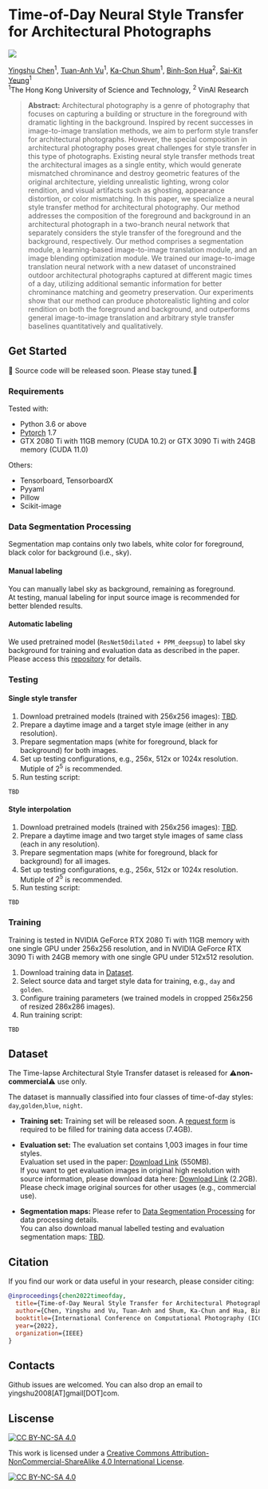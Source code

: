 # Time-of-Day Neural Style Transfer for Architectural Photographs


<a href="https://chenyingshu.github.io/time_of_day/"><img src="https://img.shields.io/badge/WEBSITE-Visit%20project%20page-blue?style=for-the-badge"></a>
<!-- <a href="https://github.com/hkust-vgd/architectural_style_transfer"><img src="https://img.shields.io/badge/CODE-Access%20Github-red?style=for-the-badge"></a> -->

[Yingshu Chen]()<sup>1</sup>,
[Tuan-Anh Vu]()<sup>1</sup>,
[Ka-Chun Shum]()<sup>1</sup>,
[Binh-Son Hua](https://sonhua.github.io/)<sup>2</sup>,
[Sai-Kit Yeung](https://www.saikit.org/)<sup>1</sup> <br>
<sup>1</sup>The Hong Kong University of Science and Technology, <sup>2</sup> VinAI Research

> **Abstract:** 
Architectural photography is a genre of photography that focuses on capturing a building or structure in the foreground with dramatic lighting in the background. Inspired by recent successes in image-to-image translation methods, we aim to perform style transfer for architectural photographs. However, the special composition in architectural photography poses great challenges for style transfer in this type of photographs. Existing neural style transfer methods treat the architectural images as a single entity, which would generate mismatched chrominance and destroy geometric features of the original architecture, yielding unrealistic lighting, wrong color rendition, and visual artifacts such as ghosting, appearance distortion, or color mismatching. In this paper, we specialize a neural style transfer method for architectural photography. Our method addresses the composition of the foreground and background in an architectural photograph in a two-branch neural network that separately considers the style transfer of the foreground and the background, respectively. Our method comprises a segmentation module, a learning-based image-to-image translation module, and an image blending optimization module. We trained our image-to-image translation neural network with a new dataset of unconstrained outdoor architectural photographs captured at different magic times of a day, utilizing additional semantic information for better chrominance matching and geometry preservation. Our experiments show that our method can produce photorealistic lighting and color rendition on both the foreground and background, and outperforms general image-to-image translation and arbitrary style transfer baselines quantitatively and qualitatively. 

## Get Started
:eyes: Source code will be released soon. Please stay tuned.:eyes:

### Requirements
<!-- Tested with Python 3.6 or above + Pytorch 1.6 + GTX 1080 Ti with 11GB memory (CUDA 10.1). <br> -->
Tested with:
- Python 3.6 or above
- [Pytorch](https://pytorch.org/) 1.7
- GTX 2080 Ti with 11GB memory (CUDA 10.2) or GTX 3090 Ti with 24GB memory (CUDA 11.0)

Others:
- Tensorboard, TensorboardX
- Pyyaml
- Pillow
- Scikit-image

### Data Segmentation Processing
Segmentation map contains only two labels, white color for foreground, black color for background (i.e., sky).

#### Manual labeling
You can manually label sky as background, remaining as foreground. <br>
At testing, manual labeling for input source image is recommended for better blended results.

#### Automatic labeling
We used pretrained model (`ResNet50dilated + PPM_deepsup`) to label sky background for training and evaluation data as described in the paper.
Please access this [repository](https://github.com/CSAILVision/semantic-segmentation-pytorch#supported-models) for details.

### Testing

#### Single style transfer
1. Download pretrained models (trained with 256x256 images): [TBD]().
2. Prepare a daytime image and a target style image (either in any resolution).
3. Prepare segmentation maps (white for foreground, black for background) for both images.
4. Set up testing configurations, e.g., 256x, 512x or 1024x resolution. Mutiple of $2^5$ is recommended.
5. Run testing script:
```
TBD
```

#### Style interpolation
1. Download pretrained models (trained with 256x256 images): [TBD]().
2. Prepare a daytime image and two target style images of same class (each in any resolution).
3. Prepare segmentation maps (white for foreground, black for background) for all images.
4. Set up testing configurations, e.g., 256x, 512x or 1024x resolution. Mutiple of $2^5$ is recommended.
5. Run testing script:
```
TBD
```


### Training
Training is tested in NVIDIA GeForce RTX 2080 Ti with 11GB memory with one single GPU under 256x256 resolution,
and in NVIDIA GeForce RTX 3090 Ti with 24GB memory with one single GPU under 512x512 resolution.

1. Download training data in [Dataset](#dataset).
2. Select source data and target style data for training, e.g., `day` and `golden`.
3. Configure training parameters (we trained models in cropped 256x256 of resized 286x286 images).
4. Run training script:
```
TBD
```

## Dataset
The Time-lapse Architectural Style Transfer dataset is released for :warning:**non-commercial**:warning: use only.

The dataset is mannually classified into four classes of time-of-day styles: `day`,`golden`,`blue`, `night`.

- **Training set:**
Training set will be released soon.
A [request form](https://forms.gle/wUrXgdWAEki73B9X9) is required to be filled for training data access (7.4GB).

- **Evaluation set:**
The evaluation set contains 1,003 images in four time styles. <br>
Evaluation set used in the paper: [Download Link](https://hkustconnect-my.sharepoint.com/:u:/g/personal/ychengw_connect_ust_hk/ERdVPaeZXgBNo0rluxa9qBwBSufzDo0y1Gy2bRRPNYNOPQ?e=aEtKPU) (550MB). <br>
If you want to get evaluation images in original high resolution with source information, please download data here: [Download Link](https://hkustconnect-my.sharepoint.com/:u:/g/personal/ychengw_connect_ust_hk/ERZUW4-GmPtNm3C2OacU_Y8BAVrMWah3cW5kJwvkvbbGKw?e=ZcnqgD) (2.2GB). Please check image original sources for other usages (e.g., commercial use).

- **Segmentation maps:**
Please refer to [Data Segmentation Processing](#data-segmentation-processing) for data processing details. <br>
You can also download manual labelled testing and evaluation segmentation maps: [TBD]().

## Citation
If you find our work or data useful in your research, please consider citing: 
```bibtex
@inproceedings{chen2022timeofday,
  title={Time-of-Day Neural Style Transfer for Architectural Photographs},
  author={Chen, Yingshu and Vu, Tuan-Anh and Shum, Ka-Chun and Hua, Binh-Son and Yeung, Sai-Kit},
  booktitle={International Conference on Computational Photography (ICCP)},
  year={2022},
  organization={IEEE}
}
```
## Contacts
Github issues are welcomed. You can also drop an email to yingshu2008[AT]gmail[DOT]com.

## Liscense
[![CC BY-NC-SA 4.0][cc-by-nc-sa-shield]][cc-by-nc-sa]

This work is licensed under a
[Creative Commons Attribution-NonCommercial-ShareAlike 4.0 International License][cc-by-nc-sa].

[![CC BY-NC-SA 4.0][cc-by-nc-sa-image]][cc-by-nc-sa]

[cc-by-nc-sa]: http://creativecommons.org/licenses/by-nc-sa/4.0/
[cc-by-nc-sa-image]: https://licensebuttons.net/l/by-nc-sa/4.0/88x31.png
[cc-by-nc-sa-shield]: https://img.shields.io/badge/License-CC%20BY--NC--SA%204.0-lightgrey.svg
